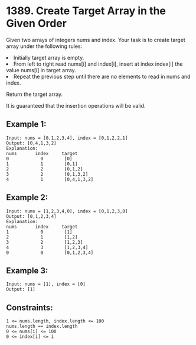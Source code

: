 # 1389. Create Target Array in the Given Order
      
Given two arrays of integers nums and index. Your task is to create target array under the following rules:

<li>Initially target array is empty.</li>
<li>From left to right read nums[i] and index[i], insert at index index[i] the value nums[i] in target array.</li>
<li>Repeat the previous step until there are no elements to read in nums and index.</li>

Return the target array.

It is guaranteed that the insertion operations will be valid.

## Example 1:

    Input: nums = [0,1,2,3,4], index = [0,1,2,2,1]
    Output: [0,4,1,3,2]
    Explanation:
    nums       index     target
    0            0        [0]
    1            1        [0,1]
    2            2        [0,1,2]
    3            2        [0,1,3,2]
    4            1        [0,4,1,3,2]
## Example 2:

    Input: nums = [1,2,3,4,0], index = [0,1,2,3,0]
    Output: [0,1,2,3,4]
    Explanation:
    nums       index     target
    1            0        [1]
    2            1        [1,2]
    3            2        [1,2,3]
    4            3        [1,2,3,4]
    0            0        [0,1,2,3,4]
## Example 3:

    Input: nums = [1], index = [0]
    Output: [1]
## Constraints:

    1 <= nums.length, index.length <= 100
    nums.length == index.length
    0 <= nums[i] <= 100
    0 <= index[i] <= i